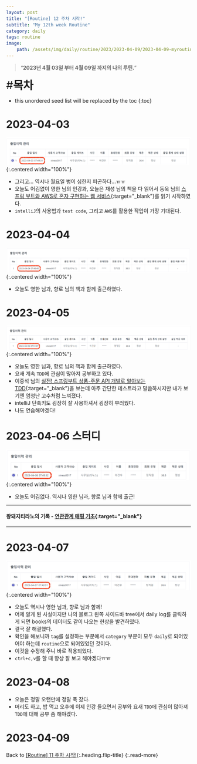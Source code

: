 ```yaml
---
layout: post
title: "[Routine] 12 주차 시작!"
subtitle: "My 12th week Routine"
category: daily
tags: routine
image:
    path: /assets/img/daily/routine/2023/2023-04-09/2023-04-09-myroutine-12th.png
---
```


> “**2023년 4월 03일 부터 4월 09일 까지의 나의 루틴.**”

<span style="font-size:30px;">\#**목차**</span>
* this unordered seed list will be replaced by the toc
{:toc}

# 2023-04-03
![](/assets/img/daily/routine/2023/2023-04-09/2023-04-03_myroutine.png){:.centered width="100%"}
- 그리고... 역시나 월요일 병이 심한지 피곤하다...ㅠㅠ 
- 오늘도 어김없이 영한 님의 인강과, 오늘은 재성 님의 책을 다 읽어서 동욱 님의 [스프링 부트와 AWS로 혼자 구현하는 웹 서비스]{:target="_blank"}를 읽기 시작하였다.
- `intelliJ`의 사용법과 `test code`, 그리고 `AWS`를 활용한 작업이 가장 기대된다.

# 2023-04-04
![](/assets/img/daily/routine/2023/2023-04-09/2023-04-04_myroutine.png){:.centered width="100%"}
- 오늘도 영한 님과, 향로 님의 책과 함께 출근하였다.

# 2023-04-05
![](/assets/img/daily/routine/2023/2023-04-09/2023-04-05_myroutine.png){:.centered width="100%"}
- 오늘도 영한 님과, 향로 님의 책과 함께 출근하였다.
- 요새 계속 `TDD`에 관심이 많아져 공부하고 있다.
- 이중석 님의 [실전! 스프링부트 상품-주문 API 개발로 알아보는 TDD]{:target="_blank"}을 보는데 아주 간단한 테스트라고 말씀하시지만 내가 보기엔 엄청난 고수처럼 느껴졌다.
- intelliJ 단축키도 굉장히 잘 사용하셔서 굉장히 부러웠다.
- 나도 연습해야겠다!

# 2023-04-06 스터디
![](/assets/img/daily/routine/2023/2023-04-09/2023-04-06_myroutine.png){:.centered width="100%"}
- 오늘도 어김없다. 역시나 영한 님과, 향로 님과 함께 출근!

***
#### 왕돼지티라노의 기록 - [연관관계 매핑 기초]{:target="_blank"}
***

# 2023-04-07
![](/assets/img/daily/routine/2023/2023-04-09/2023-04-07_myroutine.png){:.centered width="100%"}
- 오늘도 역시나 영한 님과, 향로 님과 함께!
- 어제 알게 된 사실이지만 나의 블로그 왼쪽 사이드바 tree에서 daily log를 클릭하게 되면 books의 데이터도 같이 나오는 현상을 발견하였다.
- 결국 잘 해결했다. 
- 확인을 해보니까 `tag`를 설정하는 부분에서 `category` 부분이 모두 `daily`로 되어있어야 하는데 `routine`으로 되어있었던 것이다. 
- 이것을 수정해 주니 바로 적용되었다.
- `ctrl+c,v`를 할 때 항상 잘 보고 해야겠다ㅠㅠ

# 2023-04-08
- 오늘은 정말 오랜만에 정말 푹 잤다.
- 머리도 하고, 밥 먹고 오후에 이제 인강 들으면서 공부와 요새 `TDD`에 관심이 많아져 `TDD`에 대해 공부 좀 해야겠다.

# 2023-04-09

Back to [[Routine] 11 주차 시작!](./2023-04-02-week-11th.md){:.heading.flip-title}
{:.read-more}

[//]: # (Continue with [[Routine] 12 주차 시작!]&#40;../04-april/2023-04-09-week-12th.md&#41;{:.heading.flip-title})
[//]: # ({:.read-more})

<!-- Links -->
[스프링 부트와 AWS로 혼자 구현하는 웹 서비스]: https://product.kyobobook.co.kr/detail/S000001019679
[실전! 스프링부트 상품-주문 API 개발로 알아보는 TDD]: https://www.inflearn.com/course/%EC%8A%A4%ED%94%84%EB%A7%81%EB%B6%80%ED%8A%B8-%EC%8B%A4%EC%A0%84-%EC%83%81%ED%92%88%EC%A3%BC%EB%AC%B8-tdd/dashboard

<!-- Study Links -->
[연관관계 매핑 기초]: https://blog.naver.com/rnaqk11/223061300278